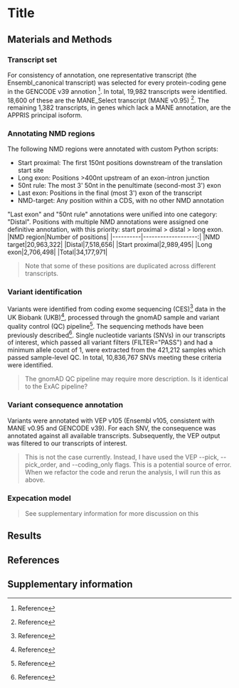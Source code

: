 # Title
## Materials and Methods
### Transcript set
For consistency of annotation, one representative transcript (the Ensembl_canonical transcript) was selected for every protein-coding gene in the GENCODE v39 annotion [^REF]. In total, 19,982 transcripts were identified. 18,600 of these are the MANE_Select transcript (MANE v0.95) [^REF]. The remaining 1,382 transcripts, in genes which lack a MANE annotation, are the APPRIS principal isoform.

### Annotating NMD regions
The following NMD regions were annotated with custom Python scripts:
- Start proximal: The first 150nt positions downstream of the translation start site
- Long exon: Positions >400nt upstream of an exon-intron junction
- 50nt rule: The most 3' 50nt in the penultimate (second-most 3') exon
- Last exon: Positions in the final (most 3') exon of the transcript
- NMD-target: Any position within a CDS, with no other NMD annotation  

"Last exon" and "50nt rule" annotations were unified into one category: "Distal". Positions with multiple NMD annotations were assigned one definitive annotation, with this priority: 
start proximal > distal > long exon. 
|NMD region|Number of positions|
|----------|-------------------:|
|NMD target|20,963,322|
|Distal|7,518,656|
|Start proximal|2,989,495|
|Long exon|2,706,498|
|Total|34,177,971|
> Note that some of these positions are duplicated across different transcripts.

### Variant identification
Variants were identified from coding exome sequencing (CES)[^REF] data in the UK Biobank (UKB)[^REF], processed through the gnomAD sample and variant quality control (QC) pipeline[^REF]. The sequencing methods have been previously described[^REF]. Single nucleotide variants (SNVs) in our transcripts of interest, which passed all variant filters (FILTER="PASS") and had a minimum allele count of 1, were extracted from the 421,212 samples which passed sample-level QC. In total, 10,836,767 SNVs meeting these criteria were identified.
> The gnomAD QC pipeline may require more description. Is it identical to the ExAC pipeline?

### Variant consequence annotation
Variants were annotated with VEP v105 (Ensembl v105, consistent with MANE v0.95 and GENCODE v39). For each SNV, the consequence was annotated against all available transcripts. Subsequently, the VEP output was filtered to our transcripts of interest.
> This is not the case currently. Instead, I have used the VEP --pick, --pick_order, and --coding_only flags. This is a potential source of error. When we refactor the code and rerun the analysis, I will run this as above.

### Expecation model
> See supplementary information for more discussion on this 

## Results
## References
## Supplementary information
[^REF]: Reference
